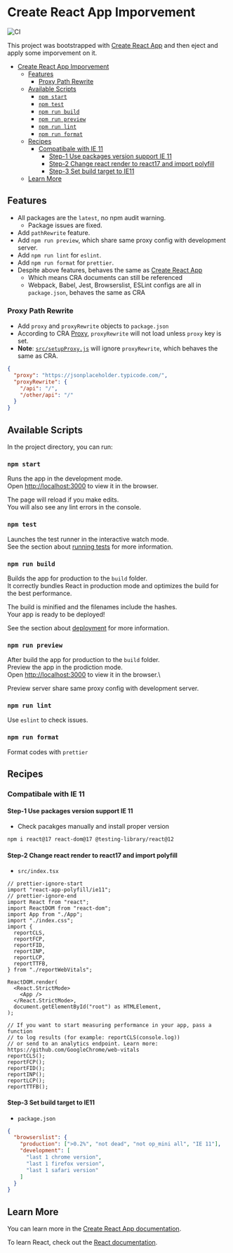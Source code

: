 # Create React App Imporvement

![CI](https://github.com/Florencea/create-react-app-imporvement/actions/workflows/test.yml/badge.svg)

This project was bootstrapped with [Create React App](https://create-react-app.dev/) and then eject and apply some imporvement on it.

- [Create React App Imporvement](#create-react-app-imporvement)
  - [Features](#features)
    - [Proxy Path Rewrite](#proxy-path-rewrite)
  - [Available Scripts](#available-scripts)
    - [`npm start`](#npm-start)
    - [`npm test`](#npm-test)
    - [`npm run build`](#npm-run-build)
    - [`npm run preview`](#npm-run-preview)
    - [`npm run lint`](#npm-run-lint)
    - [`npm run format`](#npm-run-format)
  - [Recipes](#recipes)
    - [Compatibale with IE 11](#compatibale-with-ie-11)
      - [Step-1 Use packages version support IE 11](#step-1-use-packages-version-support-ie-11)
      - [Step-2 Change react render to react17 and import polyfill](#step-2-change-react-render-to-react17-and-import-polyfill)
      - [Step-3 Set build target to IE11](#step-3-set-build-target-to-ie11)
  - [Learn More](#learn-more)

## Features

- All packages are the `latest`, no npm audit warning.
  - Package issues are fixed.
- Add `pathRewrite` feature.
- Add `npm run preview`, which share same proxy config with development server.
- Add `npm run lint` for `eslint`.
- Add `npm run format` for `prettier`.
- Despite above features, behaves the same as [Create React App](https://create-react-app.dev/)
  - Which means CRA documents can still be referenced
  - Webpack, Babel, Jest, Browserslist, ESLint configs are all in `package.json`, behaves the same as CRA

### Proxy Path Rewrite

- Add `proxy` and `proxyRewrite` objects to `package.json`
- According to CRA [Proxy](https://create-react-app.dev/docs/proxying-api-requests-in-development), `proxyRewrite` will not load unless `proxy` key is set.
- **Note**: [`src/setupProxy.js`](https://create-react-app.dev/docs/proxying-api-requests-in-development#configuring-the-proxy-manually) will ignore `proxyRewrite`, which behaves the same as CRA.

```json
{
  "proxy": "https://jsonplaceholder.typicode.com/",
  "proxyRewrite": {
    "/api": "/",
    "/other/api": "/"
  }
}
```

## Available Scripts

In the project directory, you can run:

### `npm start`

Runs the app in the development mode.\
Open [http://localhost:3000](http://localhost:3000) to view it in the browser.

The page will reload if you make edits.\
You will also see any lint errors in the console.

### `npm test`

Launches the test runner in the interactive watch mode.\
See the section about [running tests](https://create-react-app.dev/docs/running-tests/) for more information.

### `npm run build`

Builds the app for production to the `build` folder.\
It correctly bundles React in production mode and optimizes the build for the best performance.

The build is minified and the filenames include the hashes.\
Your app is ready to be deployed!

See the section about [deployment](https://create-react-app.dev/docs/deployment/) for more information.

### `npm run preview`

After build the app for production to the `build` folder.\
Preview the app in the prodiction mode.\
Open [http://localhost:3000](http://localhost:3000) to view it in the browser.\

Preview server share same proxy config with development server.

### `npm run lint`

Use `eslint` to check issues.

### `npm run format`

Format codes with `prettier`

## Recipes

### Compatibale with IE 11

#### Step-1 Use packages version support IE 11

- Check pacakges manually and install proper version

```sh
npm i react@17 react-dom@17 @testing-library/react@12
```

#### Step-2 Change react render to react17 and import polyfill

- `src/index.tsx`

```tsx
// prettier-ignore-start
import "react-app-polyfill/ie11";
// prettier-ignore-end
import React from "react";
import ReactDOM from "react-dom";
import App from "./App";
import "./index.css";
import {
  reportCLS,
  reportFCP,
  reportFID,
  reportINP,
  reportLCP,
  reportTTFB,
} from "./reportWebVitals";

ReactDOM.render(
  <React.StrictMode>
    <App />
  </React.StrictMode>,
  document.getElementById("root") as HTMLElement,
);

// If you want to start measuring performance in your app, pass a function
// to log results (for example: reportCLS(console.log))
// or send to an analytics endpoint. Learn more: https://github.com/GoogleChrome/web-vitals
reportCLS();
reportFCP();
reportFID();
reportINP();
reportLCP();
reportTTFB();
```

#### Step-3 Set build target to IE11

- `package.json`

```json
{
  "browserslist": {
    "production": [">0.2%", "not dead", "not op_mini all", "IE 11"],
    "development": [
      "last 1 chrome version",
      "last 1 firefox version",
      "last 1 safari version"
    ]
  }
}
```

## Learn More

You can learn more in the [Create React App documentation](https://create-react-app.dev/).

To learn React, check out the [React documentation](https://reactjs.dev/).
